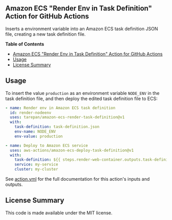 ## Amazon ECS "Render Env in Task Definition" Action for GitHub Actions

Inserts a environment variable into an Amazon ECS task definition JSON file, creating a new task definition file.

**Table of Contents**

<!-- toc -->

- [Amazon ECS "Render Env in Task Definition" Action for GitHub Actions](#amazon-ecs-%22render-env-in-task-definition%22-action-for-github-actions)
- [Usage](#usage)
- [License Summary](#license-summary)

<!-- tocstop -->

## Usage

To insert the value `production` as an environment variable `NODE_ENV` in the task definition file, and then deploy the edited task definition file to ECS:

```yaml
- name: Render env in Amazon ECS task definition
  id: render-nodeenv
  uses: tarepan/amazon-ecs-render-task-definition@v1
  with:
    task-definition: task-definition.json
    env-name: NODE_ENV
    env-value: production

- name: Deploy to Amazon ECS service
  uses: aws-actions/amazon-ecs-deploy-task-definition@v1
  with:
    task-definition: ${{ steps.render-web-container.outputs.task-definition }}
    service: my-service
    cluster: my-cluster
```

See [action.yml](action.yml) for the full documentation for this action's inputs and outputs.

## License Summary

This code is made available under the MIT license.
